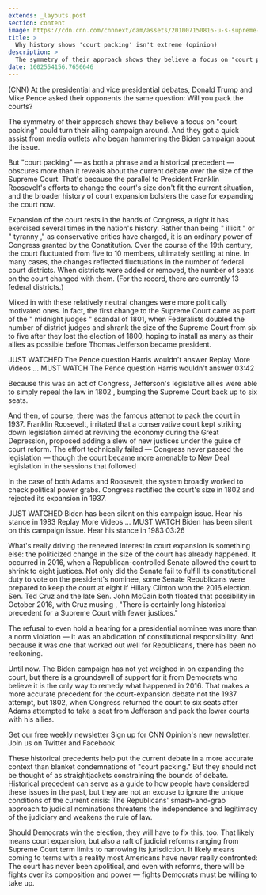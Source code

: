 ```yaml
--- 
extends: _layouts.post 
section: content 
image: https://cdn.cnn.com/cnnnext/dam/assets/201007150816-u-s-supreme-court-0928-super-tease.jpg 
title: > 
  Why history shows 'court packing' isn't extreme (opinion) 
description: > 
  The symmetry of their approach shows they believe a focus on "court packing" could turn their ailing campaign around.But "court packing" — as both a phrase and a historical precedent — obscures more than it reveals about the current debate over the size of the Supreme Court.Expansion of the court rests in the hands of Congress, a right it has exercised several times in the nation's history.Join us on Twitter and FacebookThese historical precedents help put the current debate in a more accurate context than blanket condemnations of "court packing."That likely means court expansion, but also a raft of judicial reforms ranging from Supreme Court term limits to narrowing its jurisdiction. 
date: 1602554156.7656646 
--- 
```

(CNN) At the presidential and vice presidential debates, Donald Trump and Mike Pence asked their opponents the same question: Will you pack the courts?

The symmetry of their approach shows they believe a focus on "court packing" could turn their ailing campaign around. And they got a quick assist from media outlets who began hammering the Biden campaign about the issue.

But "court packing" — as both a phrase and a historical precedent — obscures more than it reveals about the current debate over the size of the Supreme Court. That's because the parallel to President Franklin Roosevelt's efforts to change the court's size don't fit the current situation, and the broader history of court expansion bolsters the case for expanding the court now.

Expansion of the court rests in the hands of Congress, a right it has exercised several times in the nation's history. Rather than being " illicit " or " tyranny ," as conservative critics have charged, it is an ordinary power of Congress granted by the Constitution. Over the course of the 19th century, the court fluctuated from five to 10 members, ultimately settling at nine. In many cases, the changes reflected fluctuations in the number of federal court districts. When districts were added or removed, the number of seats on the court changed with them. (For the record, there are currently 13 federal districts.)

Mixed in with these relatively neutral changes were more politically motivated ones. In fact, the first change to the Supreme Court came as part of the " midnight judges " scandal of 1801, when Federalists doubled the number of district judges and shrank the size of the Supreme Court from six to five after they lost the election of 1800, hoping to install as many as their allies as possible before Thomas Jefferson became president.

JUST WATCHED The Pence question Harris wouldn't answer Replay More Videos ... MUST WATCH The Pence question Harris wouldn't answer 03:42

Because this was an act of Congress, Jefferson's legislative allies were able to simply repeal the law in 1802 , bumping the Supreme Court back up to six seats.

And then, of course, there was the famous attempt to pack the court in 1937. Franklin Roosevelt, irritated that a conservative court kept striking down legislation aimed at reviving the economy during the Great Depression, proposed adding a slew of new justices under the guise of court reform. The effort technically failed — Congress never passed the legislation — though the court became more amenable to New Deal legislation in the sessions that followed

In the case of both Adams and Roosevelt, the system broadly worked to check political power grabs. Congress rectified the court's size in 1802 and rejected its expansion in 1937.

JUST WATCHED Biden has been silent on this campaign issue. Hear his stance in 1983 Replay More Videos ... MUST WATCH Biden has been silent on this campaign issue. Hear his stance in 1983 03:26

What's really driving the renewed interest in court expansion is something else: the politicized change in the size of the court has already happened. It occurred in 2016, when a Republican-controlled Senate allowed the court to shrink to eight justices. Not only did the Senate fail to fulfill its constitutional duty to vote on the president's nominee, some Senate Republicans were prepared to keep the court at eight if Hillary Clinton won the 2016 election. Sen. Ted Cruz and the late Sen. John McCain both floated that possibility in October 2016, with Cruz musing , "There is certainly long historical precedent for a Supreme Court with fewer justices."

The refusal to even hold a hearing for a presidential nominee was more than a norm violation — it was an abdication of constitutional responsibility. And because it was one that worked out well for Republicans, there has been no reckoning.

Until now. The Biden campaign has not yet weighed in on expanding the court, but there is a groundswell of support for it from Democrats who believe it is the only way to remedy what happened in 2016. That makes a more accurate precedent for the court-expansion debate not the 1937 attempt, but 1802, when Congress returned the court to six seats after Adams attempted to take a seat from Jefferson and pack the lower courts with his allies.

Get our free weekly newsletter Sign up for CNN Opinion's new newsletter. Join us on Twitter and Facebook

These historical precedents help put the current debate in a more accurate context than blanket condemnations of "court packing." But they should not be thought of as straightjackets constraining the bounds of debate. Historical precedent can serve as a guide to how people have considered these issues in the past, but they are not an excuse to ignore the unique conditions of the current crisis: The Republicans' smash-and-grab approach to judicial nominations threatens the independence and legitimacy of the judiciary and weakens the rule of law.

Should Democrats win the election, they will have to fix this, too. That likely means court expansion, but also a raft of judicial reforms ranging from Supreme Court term limits to narrowing its jurisdiction. It likely means coming to terms with a reality most Americans have never really confronted: The court has never been apolitical, and even with reforms, there will be fights over its composition and power — fights Democrats must be willing to take up.